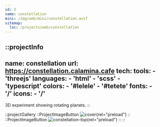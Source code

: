 ```yaml
---
id: 2
name: constellation
mini: /img/web/mini/constellation.avif
sitemap:
  loc: /projects/web/constellation
---
```


::projectInfo
---
name: constellation
url: https://constellation.calamina.cafe
tech: 
    tools:
      - 'threejs'
    languages:
      - 'html'
      - 'scss'
      - 'typescript'
    colors:
      - '#lelele'
      - '#tetete'
    fonts:
      - '/'
    icons:
      - '/'
---
3D experiment showing rotating planets.
::

::projectGallery
  ::ProjectImageButton
    ![cover](/img/web/constellation.avif){rel="preload"}
  ::
  ::ProjectImageButton
    ![constellation-top](/img/web/constellation/constellation-top.avif){rel="preload"}
  ::
::

<!-- ::projectFeatures
"3D scene you can rotate",
"Random movements for each planet"
:: -->